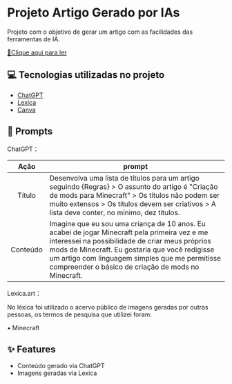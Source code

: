 # Projeto Artigo Gerado por IAs
Projeto com o objetivo de gerar um artigo com as facilidades das ferramentas de IA. 

<a href="[https://github.com/Kaic-Furushima/eBook-EletricidadeVermelha-DIO/blob/main/output/Eletricidade%20Vermelha.pdf](https://github.com/Kaic-Furushima/Artigo-IA-DIO/blob/main/artigo/artigo.md" title="View now"> 📕Clique aqui para ler</a>

## 💻 Tecnologias utilizadas no projeto

- [ChatGPT](https://chat.openai.com/) 
- [Lexica](lexica.art)
- [Canva](https://www.canva.com)

## 🧠 Prompts

ChatGPT：

|   Ação   | prompt                                                                                                                                                                                                                                                                         |
| :------: | ------------------------------------------------------------------------------------------------------------------------------------------------------------------------------------------------------------------------------------------------------------------------------ |
|  Título  | Desenvolva uma lista de títulos para um artigo seguindo {Regras} > O assunto do artigo é "Criação de mods para Minecraft" > Os títulos não podem ser muito extensos > Os títulos devem ser criativos > A lista deve conter, no mínimo, dez títulos.|
| Conteúdo | Imagine que eu sou uma criança de 10 anos. Eu acabei de jogar Minecraft pela primeira vez e me interessei na possibilidade de criar meus próprios mods de Minecraft. Eu gostaria que você redigisse um artigo com linguagem simples que me permitisse compreender o básico de criação de mods no Minecraft.|

Lexica.art：

No léxica foi utilizado o acervo público de imagens geradas por outras pessoas, os termos de pesquisa que utilizei foram:

• Minecraft

## ✨ Features

- Conteúdo gerado via ChatGPT
- Imagens geradas via Lexica
